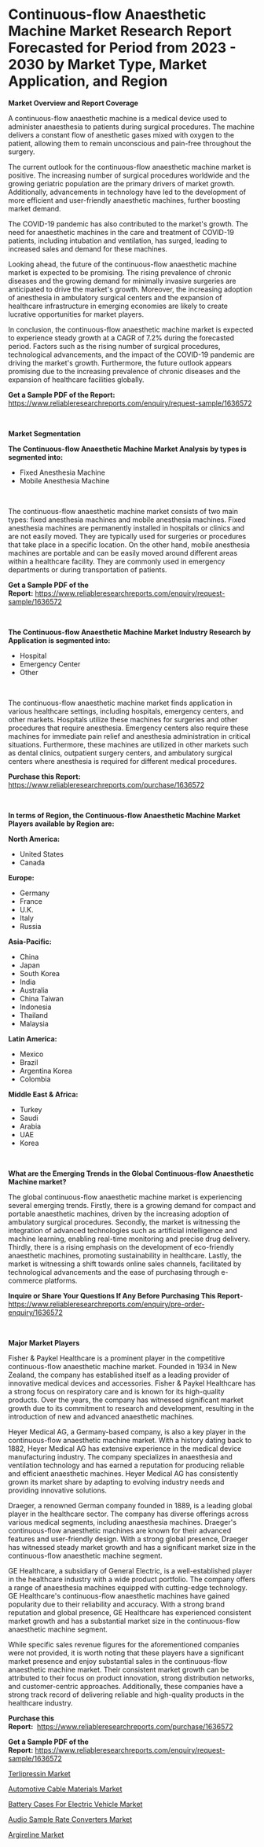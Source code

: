 <p><h1>Continuous-flow Anaesthetic Machine Market Research Report Forecasted for Period from 2023 -  2030 by Market Type, Market Application, and Region</h1></p><p><strong>Market Overview and Report Coverage</strong></p>
<p><p>A continuous-flow anaesthetic machine is a medical device used to administer anaesthesia to patients during surgical procedures. The machine delivers a constant flow of anesthetic gases mixed with oxygen to the patient, allowing them to remain unconscious and pain-free throughout the surgery.</p><p>The current outlook for the continuous-flow anaesthetic machine market is positive. The increasing number of surgical procedures worldwide and the growing geriatric population are the primary drivers of market growth. Additionally, advancements in technology have led to the development of more efficient and user-friendly anaesthetic machines, further boosting market demand.</p><p>The COVID-19 pandemic has also contributed to the market's growth. The need for anaesthetic machines in the care and treatment of COVID-19 patients, including intubation and ventilation, has surged, leading to increased sales and demand for these machines.</p><p>Looking ahead, the future of the continuous-flow anaesthetic machine market is expected to be promising. The rising prevalence of chronic diseases and the growing demand for minimally invasive surgeries are anticipated to drive the market's growth. Moreover, the increasing adoption of anesthesia in ambulatory surgical centers and the expansion of healthcare infrastructure in emerging economies are likely to create lucrative opportunities for market players.</p><p>In conclusion, the continuous-flow anaesthetic machine market is expected to experience steady growth at a CAGR of 7.2% during the forecasted period. Factors such as the rising number of surgical procedures, technological advancements, and the impact of the COVID-19 pandemic are driving the market's growth. Furthermore, the future outlook appears promising due to the increasing prevalence of chronic diseases and the expansion of healthcare facilities globally.</p></p>
<p><strong>Get a Sample PDF of the Report:</strong> <a href="https://www.reliableresearchreports.com/enquiry/request-sample/1636572">https://www.reliableresearchreports.com/enquiry/request-sample/1636572</a></p>
<p>&nbsp;</p>
<p><strong>Market Segmentation</strong></p>
<p><strong>The Continuous-flow Anaesthetic Machine Market Analysis by types is segmented into:</strong></p>
<p><ul><li>Fixed Anesthesia Machine</li><li>Mobile Anesthesia Machine</li></ul></p>
<p>&nbsp;</p>
<p><p>The continuous-flow anaesthetic machine market consists of two main types: fixed anesthesia machines and mobile anesthesia machines. Fixed anesthesia machines are permanently installed in hospitals or clinics and are not easily moved. They are typically used for surgeries or procedures that take place in a specific location. On the other hand, mobile anesthesia machines are portable and can be easily moved around different areas within a healthcare facility. They are commonly used in emergency departments or during transportation of patients.</p></p>
<p><strong>Get a Sample PDF of the Report:</strong>&nbsp;<a href="https://www.reliableresearchreports.com/enquiry/request-sample/1636572">https://www.reliableresearchreports.com/enquiry/request-sample/1636572</a></p>
<p>&nbsp;</p>
<p><strong>The Continuous-flow Anaesthetic Machine Market Industry Research by Application is segmented into:</strong></p>
<p><ul><li>Hospital</li><li>Emergency Center</li><li>Other</li></ul></p>
<p>&nbsp;</p>
<p><p>The continuous-flow anaesthetic machine market finds application in various healthcare settings, including hospitals, emergency centers, and other markets. Hospitals utilize these machines for surgeries and other procedures that require anesthesia. Emergency centers also require these machines for immediate pain relief and anesthesia administration in critical situations. Furthermore, these machines are utilized in other markets such as dental clinics, outpatient surgery centers, and ambulatory surgical centers where anesthesia is required for different medical procedures.</p></p>
<p><strong>Purchase this Report:</strong>&nbsp; <a href="https://www.reliableresearchreports.com/purchase/1636572">https://www.reliableresearchreports.com/purchase/1636572</a></p>
<p>&nbsp;</p>
<p><strong>In terms of Region, the Continuous-flow Anaesthetic Machine Market Players available by Region are:</strong></p>
<p>
    <p> <strong> North America: </strong>
        <ul>
            <li>United States</li>
            <li>Canada</li>
        </ul>
        </p> 
    <p> <strong> Europe: </strong>
        <ul>
            <li>Germany</li>
            <li>France</li>
            <li>U.K.</li>
            <li>Italy</li>
            <li>Russia</li>
        </ul>
        </p> 
    <p> <strong> Asia-Pacific: </strong>
        <ul>
            <li>China</li>
            <li>Japan</li>
            <li>South Korea</li>
            <li>India</li>
            <li>Australia</li>
            <li>China Taiwan</li>
            <li>Indonesia</li>
            <li>Thailand</li>
            <li>Malaysia</li>
        </ul>
        </p> 
    <p> <strong> Latin America: </strong>
        <ul>
            <li>Mexico</li>
            <li>Brazil</li>
            <li>Argentina Korea</li>
            <li>Colombia</li>
        </ul>
        </p> 
    <p> <strong> Middle East & Africa: </strong>
        <ul>
            <li>Turkey</li>
            <li>Saudi</li>
            <li>Arabia</li>
            <li>UAE</li>
            <li>Korea</li>
        </ul>
    </p>
    </p>
<p>&nbsp;</p>
<p><strong>What are the Emerging Trends in the Global Continuous-flow Anaesthetic Machine market?</strong></p>
<p><p>The global continuous-flow anaesthetic machine market is experiencing several emerging trends. Firstly, there is a growing demand for compact and portable anaesthetic machines, driven by the increasing adoption of ambulatory surgical procedures. Secondly, the market is witnessing the integration of advanced technologies such as artificial intelligence and machine learning, enabling real-time monitoring and precise drug delivery. Thirdly, there is a rising emphasis on the development of eco-friendly anaesthetic machines, promoting sustainability in healthcare. Lastly, the market is witnessing a shift towards online sales channels, facilitated by technological advancements and the ease of purchasing through e-commerce platforms.</p></p>
<p><strong>Inquire or Share Your Questions If Any Before Purchasing This Report</strong>- <a href="https://www.reliableresearchreports.com/enquiry/pre-order-enquiry/1636572">https://www.reliableresearchreports.com/enquiry/pre-order-enquiry/1636572</a></p>
<p>&nbsp;</p>
<p><strong>Major Market Players</strong></p>
<p><p>Fisher & Paykel Healthcare is a prominent player in the competitive continuous-flow anaesthetic machine market. Founded in 1934 in New Zealand, the company has established itself as a leading provider of innovative medical devices and accessories. Fisher & Paykel Healthcare has a strong focus on respiratory care and is known for its high-quality products. Over the years, the company has witnessed significant market growth due to its commitment to research and development, resulting in the introduction of new and advanced anaesthetic machines.</p><p>Heyer Medical AG, a Germany-based company, is also a key player in the continuous-flow anaesthetic machine market. With a history dating back to 1882, Heyer Medical AG has extensive experience in the medical device manufacturing industry. The company specializes in anaesthesia and ventilation technology and has earned a reputation for producing reliable and efficient anaesthetic machines. Heyer Medical AG has consistently grown its market share by adapting to evolving industry needs and providing innovative solutions.</p><p>Draeger, a renowned German company founded in 1889, is a leading global player in the healthcare sector. The company has diverse offerings across various medical segments, including anaesthesia machines. Draeger's continuous-flow anaesthetic machines are known for their advanced features and user-friendly design. With a strong global presence, Draeger has witnessed steady market growth and has a significant market size in the continuous-flow anaesthetic machine segment.</p><p>GE Healthcare, a subsidiary of General Electric, is a well-established player in the healthcare industry with a wide product portfolio. The company offers a range of anaesthesia machines equipped with cutting-edge technology. GE Healthcare's continuous-flow anaesthetic machines have gained popularity due to their reliability and accuracy. With a strong brand reputation and global presence, GE Healthcare has experienced consistent market growth and has a substantial market size in the continuous-flow anaesthetic machine segment.</p><p>While specific sales revenue figures for the aforementioned companies were not provided, it is worth noting that these players have a significant market presence and enjoy substantial sales in the continuous-flow anaesthetic machine market. Their consistent market growth can be attributed to their focus on product innovation, strong distribution networks, and customer-centric approaches. Additionally, these companies have a strong track record of delivering reliable and high-quality products in the healthcare industry.</p></p>
<p><strong>Purchase this Report:</strong>&nbsp;&nbsp;<a href="https://www.reliableresearchreports.com/purchase/1636572">https://www.reliableresearchreports.com/purchase/1636572</a></p>
<p></p>
<p><strong>Get a Sample PDF of the Report:</strong>&nbsp;<a href="https://www.reliableresearchreports.com/enquiry/request-sample/1636572">https://www.reliableresearchreports.com/enquiry/request-sample/1636572</a></p>
<p><p><a href="https://medium.com/@subhamgillrp23/terlipressin-market-insights-into-market-cagr-market-trends-and-growth-strategies-5d88a6370ba8">Terlipressin Market</a></p><p><a href="https://www.linkedin.com/pulse/automotive-cable-materials-market-share-amp-new-trends-jhbbe/">Automotive Cable Materials Market</a></p><p><a href="https://www.linkedin.com/pulse/decoding-battery-cases-electric-vehicle-market-deep-a3hle/">Battery Cases For Electric Vehicle Market</a></p><p><a href="https://www.linkedin.com/pulse/audio-sample-rate-converters-market-size-share-amp-trends-dpxae/">Audio Sample Rate Converters Market</a></p><p><a href="https://medium.com/@ishankishanrp23/argireline-market-current-market-share-cagr-growth-projection-and-forecast-till-2030-c07d0698f54a">Argireline Market</a></p></p>